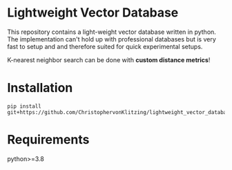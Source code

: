 # Lightweight Vector Database
This repository contains a light-weight vector database written in python. The implementation can't hold up with professional databases but is very fast to setup and and therefore suited for quick experimental setups.

K-nearest neighbor search can be done with **custom distance metrics**!

# Installation
```
pip install git+https://github.com/ChristophervonKlitzing/lightweight_vector_database
```

# Requirements
python>=3.8
